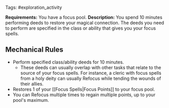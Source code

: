 Tags: #exploration_activity

**Requirements:** You have a focus pool.
**Description:** You spend 10 minutes performing deeds to restore your magical connection. The deeds you need to perform are specified in the class or ability that gives you your focus spells.

## Mechanical Rules

- Perform specified class/ability deeds for 10 minutes. 
	- These deeds can usually overlap with other tasks that relate to the source of your focus spells. For instance, a cleric with focus spells from a holy deity can usually Refocus while tending the wounds of their allies.
- Restores 1 of your [[Focus Spells|Focus Points]] to your focus pool.
- You can Refocus multiple times to regain multiple points, up to your pool's maximum.  